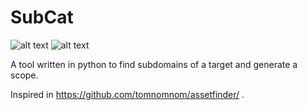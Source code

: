 # SubCat
![alt text](https://img.shields.io/github/v/release/duty1g/subcat "")
![alt text](https://img.shields.io/github/license/duty1g/subcat "")

A tool written in python to find subdomains of a target and generate a scope.


Inspired in https://github.com/tomnomnom/assetfinder/ .
